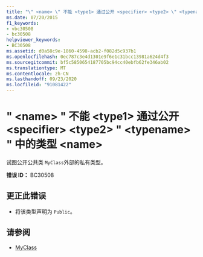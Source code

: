 ```yaml
---
title: "\" <name> \" 不能 <type1> 通过公开 <specifier> <type2> \" <typename> \" 中的类型 <name>"
ms.date: 07/20/2015
f1_keywords:
- vbc30508
- bc30508
helpviewer_keywords:
- BC30508
ms.assetid: d0a58c9e-1860-4598-acb2-f082d5c937b1
ms.openlocfilehash: 0ec787c3e4d1301e9f6e1c31bcc13981a624d4f3
ms.sourcegitcommit: bf5c5850654187705bc94cc40ebfb62fe346ab02
ms.translationtype: MT
ms.contentlocale: zh-CN
ms.lasthandoff: 09/23/2020
ms.locfileid: "91081422"
---
```

# <a name="name-cannot-expose-type-type1-in-specifier-type2-typename-through-name"></a>" \<name> " 不能 \<type1> 通过公开 \<specifier> \<type2> " \<typename> " 中的类型 \<name>

试图公开公共类 `MyClass`外部的私有类型。  
  
 **错误 ID：** BC30508  
  
## <a name="to-correct-this-error"></a>更正此错误  
  
- 将该类型声明为 `Public`。  
  
## <a name="see-also"></a>请参阅

- [MyClass](../programming-guide/program-structure/me-my-mybase-and-myclass.md#myclass)
